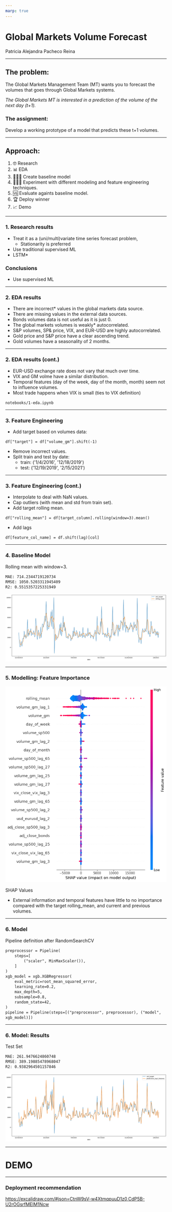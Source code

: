 ```yaml
---
marp: true
---
```

<!--
theme: gaia
paginate: true
-->
<!-- _class: lead -->

# Global Markets Volume Forecast
Patricia Alejandra Pacheco Reina

---

## The problem:
The Global Markets Management Team (MT) wants you to forecast the volumes that goes through Global Markets systems.

*The Global Markets MT is interested in a prediction of the volume of the next day (t+1).*



### The assignment:
Develop a working prototype of a model that predicts these t+1 volumes.


___

## Approach:
1. 🤓 Research
2. 📊 EDA
3. 👩🏾‍💻 Create baseline model
4. 👩🏾‍💻 Experiment with different modeling and feature engineering techniques.
5. 🆚 Evaluate againts baseline model.
4. 🏆 Deploy winner 
5. 📈 Demo

---

### 1. Research results
- Treat it as a (uni/multi)variate time series forecast problem,
    - Stationarity is preferred
- Use traditional supervised ML
- LSTM*

### Conclusions
- Use supervised ML

---

### 2. EDA results
- There are incorrect* values in the global markets data source.
- There are missing values in the external data sources.
- Bonds volumes data is not useful as it is just 0.
- The global markets volumes is weakly* autocorrelated.
- S&P volumes, SP& price, VIX, and EUR-USD are highly autocorrelated.
- Gold price and S&P price have a clear ascending trend.
- Gold volumes have a seasonality of 2 months.

---
### 2. EDA results (cont.)

- EUR-USD exchange rate does not vary that much over time.
- VIX and GM volme have a similar distribution.
- Temporal features (day of the week, day of the month, month) seem not to influence volumes.
- Most trade happens when VIX is small (ties to VIX definition)

```
notebooks/1-eda.ipynb
```

---
### 3. Feature Engineering
- Add target based on volumes data:
```
df["target"] = df["volume_gm"].shift(-1)
```
- Remove incorrect values.
- Split train and test by date:
     - train: ('1/4/2016', '12/18/2019')
     - test: ('12/19/2019', '2/15/2021')

---
### 3. Feature Engineering (cont.)
- Interpolate to deal with NaN values.
- Cap outliers (with mean and std from train set).
- Add target rolling mean.
```
df["rolling_mean"] = df[target_column].rolling(window=3).mean()
```
- Add lags
```
df[feature_col_name] = df.shift(lag)[col]
```

---
### 4. Baseline Model
Rolling mean with window=3.
```
MAE: 714.2344719120734
RMSE: 1050.5203311945409
R2: 0.5515357225331949
```

![w:700px h](resources/rolling_mean.png)

---
### 5. Modelling: Feature Importance
![bg right](resources/shap.png)


SHAP Values

- External information and temporal features have little to no importance compared with the target rolling_mean, and current and previous volumes.

---
### 6. Model
Pipeline definition after RandomSearchCV

```
preprocessor = Pipeline(
    steps=[
        ("scaler", MinMaxScaler()),
    ]
)
xgb_model = xgb.XGBRegressor(
    eval_metric=root_mean_squared_error,
    learning_rate=0.2,
    max_depth=5,
    subsample=0.8,
    random_state=42,
)
pipeline = Pipeline(steps=[("preprocessor", preprocessor), ("model", xgb_model)])
```

---
### 6. Model: Results
Test Set
```
MAE: 261.9476624860748
RMSE: 389.19885478968047
R2: 0.9382964501157846
```

![w:700px h](resources/xgboost_top3.png)


---
<!-- _class: lead -->
# DEMO

---
### Deployment recommendation
https://excalidraw.com/#json=CtnW9sV-w4XtmqpuuD1z0,CdP5B-U2rOGsrfMElM1Ncw